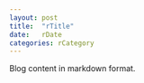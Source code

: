 ```yaml
---
layout: post
title:  "rTitle"
date:   rDate
categories: rCategory
---
```


Blog content in markdown format.
